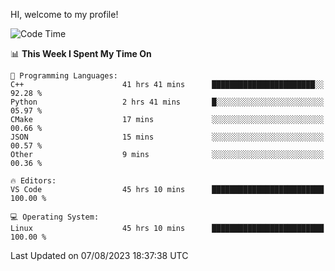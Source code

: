 HI, welcome to my profile!
<!--START_SECTION:waka-->
![Code Time](http://img.shields.io/badge/Code%20Time-1%2C163%20hrs%204%20mins-blue)

📊 **This Week I Spent My Time On** 

```text
💬 Programming Languages: 
C++                      41 hrs 41 mins      ███████████████████████░░   92.28 % 
Python                   2 hrs 41 mins       █░░░░░░░░░░░░░░░░░░░░░░░░   05.97 % 
CMake                    17 mins             ░░░░░░░░░░░░░░░░░░░░░░░░░   00.66 % 
JSON                     15 mins             ░░░░░░░░░░░░░░░░░░░░░░░░░   00.57 % 
Other                    9 mins              ░░░░░░░░░░░░░░░░░░░░░░░░░   00.36 % 

🔥 Editors: 
VS Code                  45 hrs 10 mins      █████████████████████████   100.00 % 

💻 Operating System: 
Linux                    45 hrs 10 mins      █████████████████████████   100.00 % 
```


 Last Updated on 07/08/2023 18:37:38 UTC
<!--END_SECTION:waka-->
